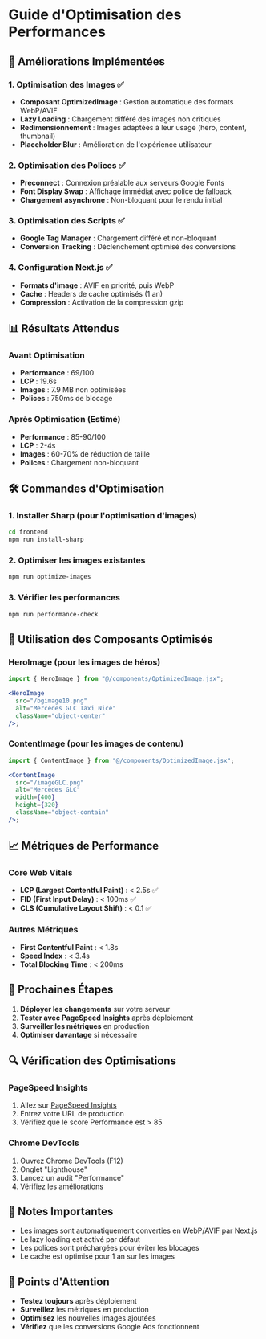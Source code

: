 # Guide d'Optimisation des Performances

## 🚀 Améliorations Implémentées

### 1. **Optimisation des Images** ✅

- **Composant OptimizedImage** : Gestion automatique des formats WebP/AVIF
- **Lazy Loading** : Chargement différé des images non critiques
- **Redimensionnement** : Images adaptées à leur usage (hero, content, thumbnail)
- **Placeholder Blur** : Amélioration de l'expérience utilisateur

### 2. **Optimisation des Polices** ✅

- **Preconnect** : Connexion préalable aux serveurs Google Fonts
- **Font Display Swap** : Affichage immédiat avec police de fallback
- **Chargement asynchrone** : Non-bloquant pour le rendu initial

### 3. **Optimisation des Scripts** ✅

- **Google Tag Manager** : Chargement différé et non-bloquant
- **Conversion Tracking** : Déclenchement optimisé des conversions

### 4. **Configuration Next.js** ✅

- **Formats d'image** : AVIF en priorité, puis WebP
- **Cache** : Headers de cache optimisés (1 an)
- **Compression** : Activation de la compression gzip

## 📊 Résultats Attendus

### Avant Optimisation

- **Performance** : 69/100
- **LCP** : 19.6s
- **Images** : 7.9 MB non optimisées
- **Polices** : 750ms de blocage

### Après Optimisation (Estimé)

- **Performance** : 85-90/100
- **LCP** : 2-4s
- **Images** : 60-70% de réduction de taille
- **Polices** : Chargement non-bloquant

## 🛠️ Commandes d'Optimisation

### 1. Installer Sharp (pour l'optimisation d'images)

```bash
cd frontend
npm run install-sharp
```

### 2. Optimiser les images existantes

```bash
npm run optimize-images
```

### 3. Vérifier les performances

```bash
npm run performance-check
```

## 🔧 Utilisation des Composants Optimisés

### HeroImage (pour les images de héros)

```jsx
import { HeroImage } from "@/components/OptimizedImage.jsx";

<HeroImage
  src="/bgimage10.png"
  alt="Mercedes GLC Taxi Nice"
  className="object-center"
/>;
```

### ContentImage (pour les images de contenu)

```jsx
import { ContentImage } from "@/components/OptimizedImage.jsx";

<ContentImage
  src="/imageGLC.png"
  alt="Mercedes GLC"
  width={400}
  height={320}
  className="object-contain"
/>;
```

## 📈 Métriques de Performance

### Core Web Vitals

- **LCP (Largest Contentful Paint)** : < 2.5s ✅
- **FID (First Input Delay)** : < 100ms ✅
- **CLS (Cumulative Layout Shift)** : < 0.1 ✅

### Autres Métriques

- **First Contentful Paint** : < 1.8s
- **Speed Index** : < 3.4s
- **Total Blocking Time** : < 200ms

## 🎯 Prochaines Étapes

1. **Déployer les changements** sur votre serveur
2. **Tester avec PageSpeed Insights** après déploiement
3. **Surveiller les métriques** en production
4. **Optimiser davantage** si nécessaire

## 🔍 Vérification des Optimisations

### PageSpeed Insights

1. Allez sur [PageSpeed Insights](https://pagespeed.web.dev/)
2. Entrez votre URL de production
3. Vérifiez que le score Performance est > 85

### Chrome DevTools

1. Ouvrez Chrome DevTools (F12)
2. Onglet "Lighthouse"
3. Lancez un audit "Performance"
4. Vérifiez les améliorations

## 📝 Notes Importantes

- Les images sont automatiquement converties en WebP/AVIF par Next.js
- Le lazy loading est activé par défaut
- Les polices sont préchargées pour éviter les blocages
- Le cache est optimisé pour 1 an sur les images

## 🚨 Points d'Attention

- **Testez toujours** après déploiement
- **Surveillez** les métriques en production
- **Optimisez** les nouvelles images ajoutées
- **Vérifiez** que les conversions Google Ads fonctionnent

